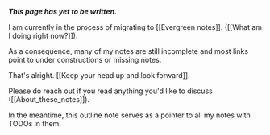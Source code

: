 
**_This page has yet to be written._**

I am currently in the process of migrating to [[Evergreen notes]].
([[What am I doing right now?]]).

As a consequence, many of my notes are still incomplete and most links point to under constructions or missing notes.

That's alright. [[Keep your head up and look forward]].

Please do reach out if you read anything you'd like to discuss ([[About_these_notes]]).

In the meantime, this outline note serves as a pointer to all my notes with TODOs in them.
